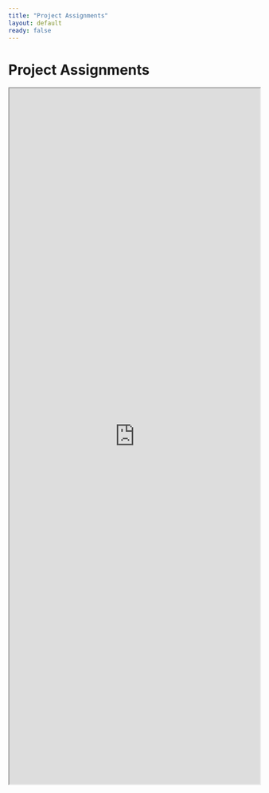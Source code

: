 ```yaml
---
title: "Project Assignments"
layout: default
ready: false
---
```


# Project Assignments

<iframe  style="width:100%; height:1400px;  overflow: scroll;" src="https://docs.google.com/spreadsheets/d/e/2PACX-1vQCpSWwDsRvTLljmEJdsu0ypIMxcV__gdPoHB9oyErJcMFHqR56l3mIRFe8WAqpxUEBY0sWwAied_Wx/pubhtml?widget=true&amp;headers=false"></iframe>

<div style="display:none;">
https://ucsb-cs56-f16.github.io/info/projects/
</div>
